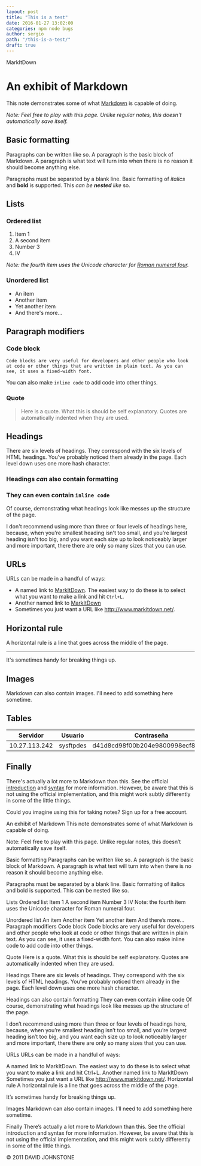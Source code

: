 ```yaml
---
layout: post
title: "This is a test"
date: 2016-01-27 13:02:00
categories: npm node bugs
author: sergio
path: "/this-is-a-test/"
draft: true
---
```


MarkItDown

# An exhibit of Markdown

This note demonstrates some of what [Markdown][1] is capable of doing.

_Note: Feel free to play with this page. Unlike regular notes, this doesn't automatically save itself._

## Basic formatting

Paragraphs can be written like so. A paragraph is the basic block of Markdown. A paragraph is what text will turn into when there is no reason it should become anything else.

Paragraphs must be separated by a blank line. Basic formatting of _italics_ and **bold** is supported. This _can be **nested** like_ so.

## Lists

### Ordered list

1.  Item 1
2.  A second item
3.  Number 3
4.  Ⅳ

_Note: the fourth item uses the Unicode character for [Roman numeral four][2]._

### Unordered list

- An item
- Another item
- Yet another item
- And there's more...

## Paragraph modifiers

### Code block

    Code blocks are very useful for developers and other people who look at code or other things that are written in plain text. As you can see, it uses a fixed-width font.

You can also make `inline code` to add code into other things.

### Quote

> Here is a quote. What this is should be self explanatory. Quotes are automatically indented when they are used.

## Headings

There are six levels of headings. They correspond with the six levels of HTML headings. You've probably noticed them already in the page. Each level down uses one more hash character.

### Headings _can_ also contain **formatting**

### They can even contain `inline code`

Of course, demonstrating what headings look like messes up the structure of the page.

I don't recommend using more than three or four levels of headings here, because, when you're smallest heading isn't too small, and you're largest heading isn't too big, and you want each size up to look noticeably larger and more important, there there are only so many sizes that you can use.

## URLs

URLs can be made in a handful of ways:

- A named link to [MarkItDown][3]. The easiest way to do these is to select what you want to make a link and hit `Ctrl+L`.
- Another named link to [MarkItDown](http://www.markitdown.net/)
- Sometimes you just want a URL like <http://www.markitdown.net/>.

## Horizontal rule

A horizontal rule is a line that goes across the middle of the page.

---

It's sometimes handy for breaking things up.

## Images

Markdown can also contain images. I'll need to add something here sometime.

## Tables

<div class="table-scroll">

| Servidor      | Usuario   | Contraseña                       |
| ------------- | --------- | -------------------------------- |
| 10.27.113.242 | sysftpdes | d41d8cd98f00b204e9800998ecf8427e |

</div>

## Finally

There's actually a lot more to Markdown than this. See the official [introduction][4] and [syntax][5] for more information. However, be aware that this is not using the official implementation, and this might work subtly differently in some of the little things.

[1]: http://daringfireball.net/projects/markdown/
[2]: http://www.fileformat.info/info/unicode/char/2163/index.htm
[3]: http://www.markitdown.net/
[4]: http://daringfireball.net/projects/markdown/basics
[5]: http://daringfireball.net/projects/markdown/syntax

Could you imagine using this for taking notes? Sign up for a free account.

An exhibit of Markdown
This note demonstrates some of what Markdown is capable of doing.

Note: Feel free to play with this page. Unlike regular notes, this doesn’t automatically save itself.

Basic formatting
Paragraphs can be written like so. A paragraph is the basic block of Markdown. A paragraph is what text will turn into when there is no reason it should become anything else.

Paragraphs must be separated by a blank line. Basic formatting of italics and bold is supported. This can be nested like so.

Lists
Ordered list
Item 1
A second item
Number 3
Ⅳ
Note: the fourth item uses the Unicode character for Roman numeral four.

Unordered list
An item
Another item
Yet another item
And there’s more…
Paragraph modifiers
Code block
Code blocks are very useful for developers and other people who look at code or other things that are written in plain text. As you can see, it uses a fixed-width font.
You can also make inline code to add code into other things.

Quote
Here is a quote. What this is should be self explanatory. Quotes are automatically indented when they are used.

Headings
There are six levels of headings. They correspond with the six levels of HTML headings. You’ve probably noticed them already in the page. Each level down uses one more hash character.

Headings can also contain formatting
They can even contain inline code
Of course, demonstrating what headings look like messes up the structure of the page.

I don’t recommend using more than three or four levels of headings here, because, when you’re smallest heading isn’t too small, and you’re largest heading isn’t too big, and you want each size up to look noticeably larger and more important, there there are only so many sizes that you can use.

URLs
URLs can be made in a handful of ways:

A named link to MarkItDown. The easiest way to do these is to select what you want to make a link and hit Ctrl+L.
Another named link to MarkItDown
Sometimes you just want a URL like http://www.markitdown.net/.
Horizontal rule
A horizontal rule is a line that goes across the middle of the page.

It’s sometimes handy for breaking things up.

Images
Markdown can also contain images. I’ll need to add something here sometime.

Finally
There’s actually a lot more to Markdown than this. See the official introduction and syntax for more information. However, be aware that this is not using the official implementation, and this might work subtly differently in some of the little things.

© 2011 DAVID JOHNSTONE
